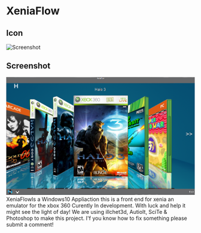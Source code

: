 # XeniaFlow
## Icon
![Screenshot](https://github.com/jackrabbit72380/XeniaFlow/blob/main/Xeniaflowiconb.png)
## Screenshot
![Screenshot](https://github.com/jackrabbit72380/XeniaFlow/blob/main/Screenshot.png)
XeniaFlowIs a Windows10 Appliaction this is a front end for xenia an emulator for the xbox 360 Curently In development.
With luck and help it might see the light of day!
We are using illchet3d, AutioIt, SciTe & Photoshop to make this project.
I'f you know how to fix something please submit a comment!

